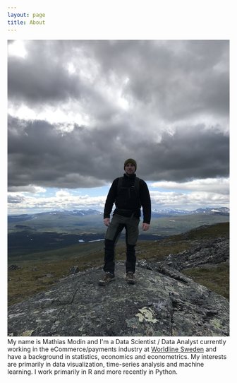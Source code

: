```yaml
---
layout: page
title: About
---
```


![me](/images/me.jpg)
My name is Mathias Modin and I'm a Data Scientist / Data Analyst currently working in the eCommerce/payments industry at [Worldline Sweden](https://worldline.com/) and have a background in statistics, economics and econometrics. My interests are primarily in data visualization, time-series analysis and machine learning. I work primarily in R and more recently in Python.

